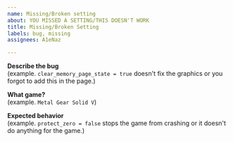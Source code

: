 ```yaml
---
name: Missing/Broken setting
about: YOU MISSED A SETTING/THIS DOESN'T WORK
title: Missing/Broken Setting
labels: bug, missing
assignees: A1eNaz

---
```


**Describe the bug**<br>
(example. `clear_memory_page_state = true` doesn't fix the graphics or you forgot to add this in the page.)

**What game?**<br>
(example. `Metal Gear Solid V`)

**Expected behavior**<br>
(example. `protect_zero = false` stops the game from crashing or it doesn't do anything for the game.)
